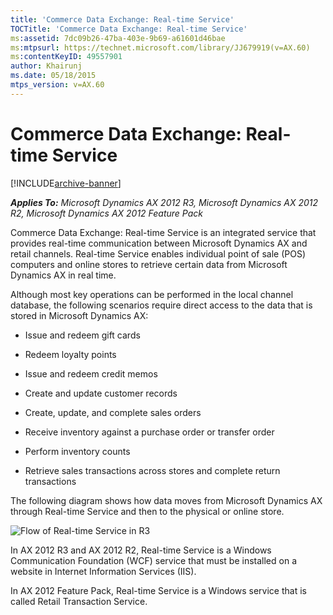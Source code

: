 ```yaml
---
title: 'Commerce Data Exchange: Real-time Service'
TOCTitle: 'Commerce Data Exchange: Real-time Service'
ms:assetid: 7dc09b26-47ba-403e-9b69-a61601d46bae
ms:mtpsurl: https://technet.microsoft.com/library/JJ679919(v=AX.60)
ms:contentKeyID: 49557901
author: Khairunj
ms.date: 05/18/2015
mtps_version: v=AX.60
---
```


# Commerce Data Exchange: Real-time Service 


[!INCLUDE[archive-banner](includes/archive-banner.md)]


_**Applies To:** Microsoft Dynamics AX 2012 R3, Microsoft Dynamics AX 2012 R2, Microsoft Dynamics AX 2012 Feature Pack_

Commerce Data Exchange: Real-time Service is an integrated service that provides real-time communication between Microsoft Dynamics AX and retail channels. Real-time Service enables individual point of sale (POS) computers and online stores to retrieve certain data from Microsoft Dynamics AX in real time.

Although most key operations can be performed in the local channel database, the following scenarios require direct access to the data that is stored in Microsoft Dynamics AX:

  - Issue and redeem gift cards

  - Redeem loyalty points

  - Issue and redeem credit memos

  - Create and update customer records

  - Create, update, and complete sales orders

  - Receive inventory against a purchase order or transfer order

  - Perform inventory counts

  - Retrieve sales transactions across stores and complete return transactions

The following diagram shows how data moves from Microsoft Dynamics AX through Real-time Service and then to the physical or online store.

![Flow of Real-time Service in R3](images/JJ679919.Retail_Real-timeService_R3(en-us,AX.60).gif "Flow of Real-time Service in R3")

In AX 2012 R3 and AX 2012 R2, Real-time Service is a Windows Communication Foundation (WCF) service that must be installed on a website in Internet Information Services (IIS).

In AX 2012 Feature Pack, Real-time Service is a Windows service that is called Retail Transaction Service.

  


